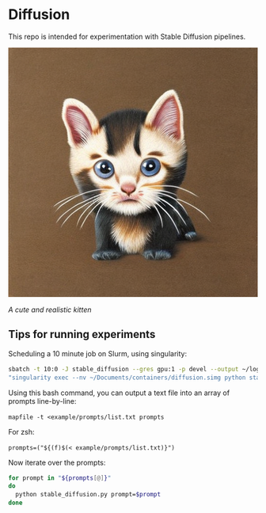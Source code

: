 # Diffusion

This repo is intended for experimentation with Stable Diffusion pipelines. 

![alt text](example/out.png "Stable Diffusion Output")

*A cute and realistic kitten* 

## Tips for running experiments

Scheduling a 10 minute job on Slurm, using singularity:
```bash
sbatch -t 10:0 -J stable_diffusion --gres gpu:1 -p devel --output ~/logs/%j.out --wrap
"singularity exec --nv ~/Documents/containers/diffusion.simg python stable_diffusion.py"
```

Using this bash command, you can output a text file into an array of prompts line-by-line:

`mapfile -t <example/prompts/list.txt prompts`

For zsh:

`prompts=("${(f)$(< example/prompts/list.txt)}")`

Now iterate over the prompts:

```bash
for prompt in "${prompts[@]}"
do
  python stable_diffusion.py prompt=$prompt
done
```
